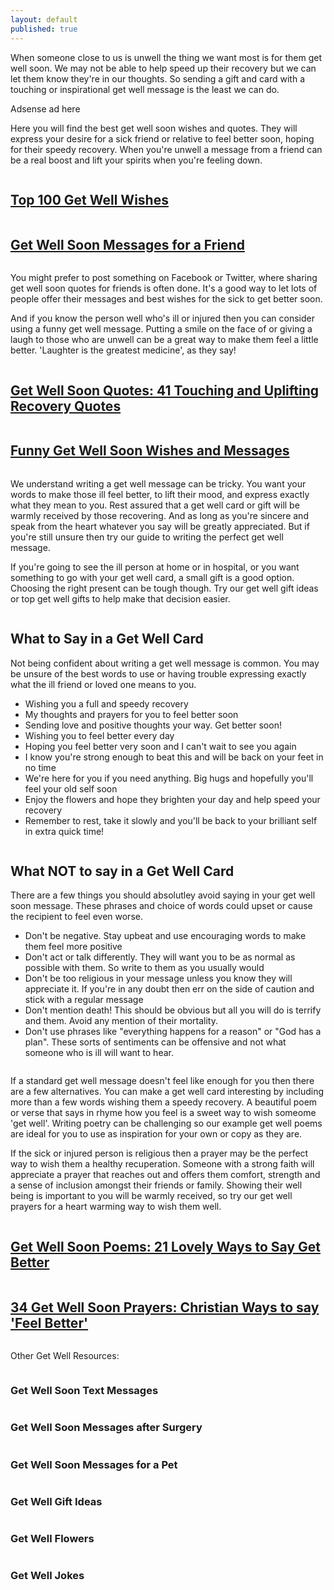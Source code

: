 ```yaml
---
layout: default
published: true
---
```

<p>When someone close to us is unwell the thing we want most is for them get well soon. We may not be able to help speed up their recovery but we can let them know they're in our thoughts. So sending a gift and card with a touching or inspirational get well message is the least we can do. </p>

<p>
Adsense ad here
</p>

<p>
Here you will find the best get well soon wishes and quotes. They will express your desire for a sick friend or relative to feel better soon, hoping for their speedy recovery. When you're unwell a message from a friend can be a real boost and lift your spirits when you're feeling down.</p>

<div class="row">
  <div class="column">
<a href="/get-well-wishes"> <img class="img" src="/img/get-well-soon-wishes.png" alt="" /></a>
<h2><a class="page-link" href="/get-well-wishes">Top 100 Get Well Wishes</a></h2>
</div>

<div class="column">
<a href="/get-well-soon-messages-for-a-friend"> <img class="img" src="/img/get-well-soon-messages-for-a-friend.png" alt="" /></a>
<h2><a class="page-link" href="/get-well-soon-messages-for-a-friend">Get Well Soon Messages for a Friend</a></h2>
</div>
</div>

<p>
You might prefer to post something on Facebook or Twitter, where sharing get well soon quotes for friends is often done. It's a good way to let lots of people offer their messages and best wishes for the sick to get better soon.
</p>

<p>
And if you know the person well who's ill or injured then you can consider using a funny get well message. Putting a smile on the face of or giving a laugh to those who are unwell can be a great way to make them feel a little better. 'Laughter is the greatest medicine', as they say!
</p>

<div class="row">
  <div class="column">
<a href="/get-well-soon-quotes"> <img class="img" src="/img/get-well-soon-quotes.png" alt="" /></a><h2><a class="page-link" href="/get-well-soon-quotes/">Get Well Soon Quotes: 41 Touching and Uplifting Recovery Quotes</a></h2>
</div>

<div class="column">
<a href="/funny-get-well-wishes"> <img class="img" src="/img/funny-get-well-wishes.png" alt="" /></a><h2><a class="page-link" href="/funny-get-well-wishes">Funny Get Well Soon Wishes and Messages</a></h2>
</div>
</div>

<p>
We understand writing a get well message can be tricky. You want your words to make those ill feel better, to lift their mood, and express exactly what they mean to you. Rest assured that a get well card or gift will be warmly received by those recovering. And as long as you're sincere and speak from the heart whatever you say will be greatly appreciated. But if you're still unsure then try our guide to writing the perfect get well message.
</p>

<p>
If you're going to see the ill person at home or in hospital, or you want something to go with your get well card, a small gift is a good option. Choosing the right present can be tough though. Try our get well gift ideas or top get well gifts to help make that decision easier.
</p>

<div class="row">
  <div class="column">

<h2>What to Say in a Get Well Card</h2>
<p>
Not being confident about writing a get well message is common. You may be unsure of the best words to use or having trouble expressing exactly what the ill friend or loved one means to you.
</p>
<ul class="tick">
<li>Wishing you a full and speedy recovery</li>
<li>My thoughts and prayers for you to feel better soon</li>
<li>Sending love and positive thoughts your way. Get better soon!</li>
<li>Wishing you to feel better every day</li>
<li>Hoping you feel better very soon and I can't wait to see you again</li>
<li>I know you're strong enough to beat this and will be back on your feet in no time</li>
<li>We're here for you if you need anything. Big hugs and hopefully you'll feel your old self soon</li>
<li>Enjoy the flowers and hope they brighten your day and help speed your recovery</li>
<li>Remember to rest, take it slowly and you'll be back to your brilliant self in extra quick time!</li>
</ul>

</div>
 
<div class="column"> 
<h2>What NOT to say in a Get Well Card</h2>
<p>
There are a few things you should absolutley avoid saying in your get well soon message. These phrases and choice of words could upset or cause the recipient to feel even worse.
</p>
<ul class="cross">
<li>Don't be negative. Stay upbeat and use encouraging words to make them feel more positive</li>
<li>Don't act or talk differently. They will want you to be as normal as possible with them. So write to them as you usually would</li>
<li>Don't be too religious in your message unless you know they will appreciate it. If you're in any doubt then err on the side of caution and stick with a regular message</li>
<li>Don't mention death! This should be obvious but all you will do is terrify and them. Avoid any mention of their mortality.</li>
<li>Don't use phrases like "everything happens for a reason" or "God has a plan". These sorts of sentiments can be offensive and not what someone who is ill will want to hear.</li>
</ul>  
</div>
</div>

<p>If a standard get well message doesn't feel like enough for you then there are a few alternatives. You can make a get well card interesting by including more than a few words wishing them a speedy recovery. A beautiful poem or verse that says in rhyme how you feel is a sweet way to wish someome 'get well'. Writing poetry can be challenging so our example get well poems are ideal for you to use as inspiration for your own or copy as they are.
</p>

<p>
If the sick or injured person is religious then a prayer may be the perfect way to wish them a healthy recuperation. Someone with a strong faith will appreciate a prayer that reaches out and offers them comfort, strength and a sense of inclusion amongst their friends or family. Showing their well being is important to you will be warmly received, so try our get well prayers for a heart warming way to wish them well.
</p>

<div class="row">
  <div class="column">
    <a href="/get-well-poems"> <img class="img" src="/img/get-well-poems.png" alt="" /></a><h2><a class="page-link" href="/get-well-poems">Get Well Soon Poems: 21 Lovely Ways to Say Get Better</a></h2>
</div>

<div class="row">
  <div class="column">
    <a href="/get-well-prayers"> <img class="img" src="/img/get-well-prayers.png" alt="" /></a><h2><a class="page-link" href="/get-well-prayers">34 Get Well Soon Prayers: Christian Ways to say 'Feel Better'</a></h2>
</div>
</div>

Other Get Well Resources:
<div class="row">
<div class="column3">
  <a href="/get-well-text-messages"> <img class="img" src="/img/get-well-text-messages-150x150.png" alt="" /></a>
  <h3>Get Well Soon Text Messages</h3>
  </div>
  <div class="column3">
  <a href="/get-well-soon-messages-after-surgery"> <img class="img" src="/img/get-well-soon-messages-after-surgery-150x150.png" alt="" /></a>
  <h3>Get Well Soon Messages after Surgery</h3>
  </div>
  <div class="column3">
  <a href="/get-well-soon-messages-for-a-pet"> <img class="img" src="/img/get-well-soon-messages-for-a-pet-150x150.png" alt="" /></a>
  <h3>Get Well Soon Messages for a Pet</h3>
</div>
<div class="column3">
  <a href="/get-well-gifts"> <img class="img" src="/img/get-well-gifts-150x150.png" alt="" /></a>
  <h3>Get Well Gift Ideas</h3>
  </div>
  <div class="column3">
  <a href="/get-well-flowers"> <img class="img" src="/img/get-well-flowers-150x150.png" alt="" /></a>
  <h3>Get Well Flowers</h3>
  </div>
  <div class="column3">
  <a href="/get-well-jokes"> <img class="img" src="/img/get-well-jokes-150x150.png" alt="" /></a>
  <h3>Get Well Jokes</h3>
</div>
</div>
